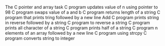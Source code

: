 The C pointer and array task
C program updates value of n using pointer to 98
C program swaps value of a and b
C program returns length of a string
C program that prints tring followed by a new line
Add C program prints string in reverse followed by a string
C program to reverse a string
C program prints all character of a string
C program prints half of a string
C program n elements of an array followed by a new line
C program using strcpy
C program converts string to integer
